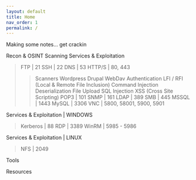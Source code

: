 ```yaml
---
layout: default
title: Home
nav_order: 1
permalink: /
---
```

Making some notes... get crackin

Recon &  OSINT
Scanning
Services & Exploitation
> FTP | 21
> SSH | 22
> DNS | 53
> HTTP/S | 80, 443
> > Scanners
> > Wordpress
> > Drupal
> > WebDav
> > Authentication
> > LFI / RFI (Local & Remote File Inclusion)
> > Command Injection
> > Deserialization
> > File Upload
> > SQL Injection
> > XSS (Cross Site Scripting)
> POP3 | 101
> SNMP | 161
> LDAP | 389
> SMB | 445
> MSSQL | 1443
> MySQL | 3306
> VNC | 5800, 58001, 5900, 5901

Services & Exploitation | WINDOWS
> Kerberos | 88
> RDP | 3389
> WinRM | 5985 - 5986

Services & Exploitation | LINUX
> NFS | 2049

Tools

Resources
